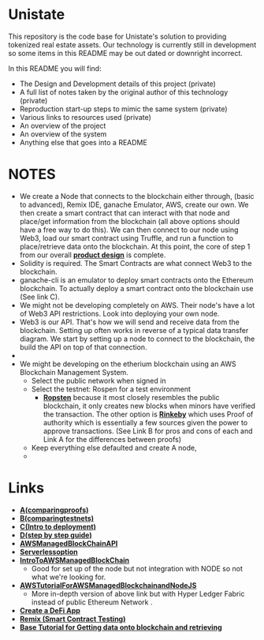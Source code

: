 # Unistate 

This repository is the code base for Unistate's solution to providing tokenized  real estate assets. Our technology is currently still in development so some items in this README may be out dated or downright incorrect. 

In this README you will find: 

- The Design and Development details of this project (private)
- A full list of notes taken by the original author of this technology (private)
-  Reproduction start-up steps to mimic the same system (private)
- Various links to resources used (private)
- An overview of the project
- An overview of the system
- Anything else that goes into a README 
# NOTES
- We create a Node that connects to the blockchain either through, (basic to advanced), Remix IDE, ganache Emulator, AWS, create our own. We then create a smart contract that can interact with that node and place/get information from the blockchain (all above options should have a free way to do this). We can then connect to our node using Web3, load our smart contract using Truffle, and run a function to place/retrieve data onto the blockchain. At this point, the core of step 1 from our overall [**product design**](https://lucid.app/lucidchart/69bbb56d-b1e0-4373-be52-90b75fd1bcf1/edit?page=0_0#) is complete. 
- Solidity is required. The Smart Contracts are what connect Web3 to the blockchain. 
- ganache-cli is an emulator to deploy smart contracts onto the Ethereum blockchain. To actually deploy a smart contract onto the blockchain use (See link C). 
- We might not be developing completely on AWS. Their node's have a lot of Web3 API restrictions. Look into deploying your own node. 
- Web3 is our API. That's how we will send and receive data from the blockchain. Setting up often works in reverse of a typical data transfer diagram. We start by setting up a node to connect to the blockchain, the build the API on top of that connection. 
- 
- We might be developing on the etherium blockchain using an AWS Blockchain Management System. 
	- Select the public network when signed in
	- Select the testnet: Rospen for a test environment
		- [**Ropsten**](https://ropsten.etherscan.io/) because it most closely resembles the public blockchain, it only creates new blocks when minors have verified the transaction. The other option is [**Rinkeby**](https://rinkeby.etherscan.io/) which uses Proof of authority which is essentially a few sources given the power to approve transactions. (See Link B for pros and cons of each and Link A for the differences between proofs)
	- Keep everything else defaulted and create A node,
	- 

# Links
- [**A(comparingproofs)**](https://www.bissresearch.com/proof-of-stake-vs-proof-of-work-vs-proof-of-authority/)
- [**B(comparingtestnets)**](https://ethereum.stackexchange.com/questions/27048/comparison-of-the-different-testnets)
- [**C(Intro to deployment)**](https://ethereum.org/en/developers/docs/smart-contracts/deploying/)
- [**D(step by step guide)**](https://ethereum.org/en/developers/tutorials/deploying-your-first-smart-contract/)
- [**AWSManagedBlockChainAPI**](https://docs.aws.amazon.com/managed-blockchain/latest/ethereum-dev/ethereum-json-rpc.html)
- [**Serverlessoption**](https://aws.amazon.com/blogs/database/building-a-serverless-blockchain-application-with-amazon-managed-blockchain/)
- [**IntroToAWSManagedBlockChain**](https://www.youtube.com/watch?v=NgcTw9XTvfg&ab_channel=DJSTACKTRACE)
	- Good for set up of the node but not integration with NODE so not what we're looking for.
- [**AWSTutorialForAWSManagedBlockchainandNodeJS**](https://www.youtube.com/watch?v=1br20axMBxw&ab_channel=AWSOnlineTechTalks)
	- More in-depth version of above link but with Hyper Ledger Fabric instead of public Ethereum Network .
- [**Create a DeFi App**](https://www.youtube.com/watch?v=xWFba_9QYmc&ab_channel=DappUniversity)
- [**Remix (Smart Contract Testing)**](https://remix.ethereum.org/)
- [**Base Tutorial for Getting data onto blockchain and retrieving**](https://www.smashingmagazine.com/2021/01/nodejs-api-ethereum-blockchain/) 